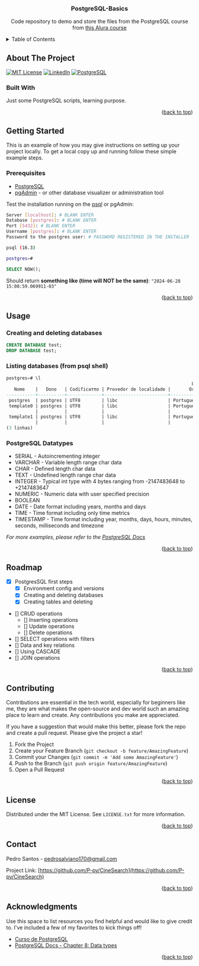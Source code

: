 <!-- Made from this template: See: https://github.com/othneildrew/Best-README-Template/ -->
<!-- Thanks othneildrew!!-->
<a id="readme-top"></a>

<!-- PROJECT LOGO -->
<br />
<div align="center">
  <h3 align="center">PostgreSQL-Basics</h3>
  <p align="center">
    Code repository to demo and store the files from the PostgreSQL course from <a href="https://cursos.alura.com.br/course/introducao-postgresql-primeiros-passos">this Alura course</a>
    <br />
  </p>
</div>



<!-- TABLE OF CONTENTS -->
<details>
  <summary>Table of Contents</summary>
  <ol>
    <li>
      <a href="#about-the-project">About The Project</a>
      <ul>
        <li><a href="#built-with">Built With</a></li>
      </ul>
    </li>
    <li>
      <a href="#getting-started">Getting Started</a>
      <ul>
        <li><a href="#prerequisites">Prerequisites</a></li>
        <li><a href="#installation">Installation</a></li>
      </ul>
    </li>
    <li><a href="#usage">Usage</a></li>
    <li><a href="#roadmap">Roadmap</a></li>
    <li><a href="#contributing">Contributing</a></li>
    <li><a href="#license">License</a></li>
    <li><a href="#contact">Contact</a></li>
    <li><a href="#acknowledgments">Acknowledgments</a></li>
  </ol>
</details>



<!-- ABOUT THE PROJECT -->
## About The Project

<!-- PROJECT SHIELDS -->
<!-- [![ NAME HERE ][ SHIELD URL VAR HERE ]][ URL VARIABLE HERE ] --> 

[![MIT License][license-shield]][license-url]
[![LinkedIn][linkedin-shield]][linkedin-url]
[![PostgreSQL][postgresql-shield]][postgresql-url]

### Built With

Just some PostgreSQL scripts, learning purpose.

<p align="right">(<a href="#readme-top">back to top</a>)</p>

<!-- GETTING STARTED -->
## Getting Started

This is an example of how you may give instructions on setting up your project locally.
To get a local copy up and running follow these simple example steps.

### Prerequisites
* [PostgreSQL][postgresql-url]
* [pgAdmin][pgadmin-url] - or other database visualizer or administration tool

Test the installation running on the [psql](https://www.postgresql.org/docs/current/app-psql.html) or pgAdmin:
```bash
Server [localhost]: # BLANK ENTER
Database [postgres]: # BLANK ENTER
Port [5432]: # BLANK ENTER
Username [postgres]: # BLANK ENTER
Password to the postgres user: # PASSWORD REGISTERED IN THE INSTALLER

psql (16.3)

postgres=#
```
```sql
SELECT NOW();
```
Should return **something like (time will NOT be the same)**:
`"2024-06-28 15:08:59.069911-03"`

<p align="right">(<a href="#readme-top">back to top</a>)</p>

<!-- USAGE EXAMPLES -->
## Usage

### Creating and deleting databases
```sql
CREATE DATABASE test;
DROP DATABASE test;
```
### Listing databases (from psql shell)
```sql
postgres=# \l
                                                                      Lista de bancos de dados
   Nome    |   Dono   | Codificaτπo | Provedor de localidade |       Ordenaτπo        |         Ctype          | Localidade ICU | Regras ICU | PrivilΘgios de acesso
-----------+----------+-------------+------------------------+------------------------+------------------------+----------------+------------+-----------------------
 postgres  | postgres | UTF8        | libc                   | Portuguese_Brazil.1252 | Portuguese_Brazil.1252 |                |            |
 template0 | postgres | UTF8        | libc                   | Portuguese_Brazil.1252 | Portuguese_Brazil.1252 |                |            | =c/postgres          +
           |          |             |                        |                        |                        |                |            | postgres=CTc/postgres
 template1 | postgres | UTF8        | libc                   | Portuguese_Brazil.1252 | Portuguese_Brazil.1252 |                |            | =c/postgres          +
           |          |             |                        |                        |                        |                |            | postgres=CTc/postgres
(3 linhas)
```
### PostgreSQL Datatypes
- SERIAL - Autoincrementing integer
- VARCHAR - Variable length range char data
- CHAR - Defined length char data
- TEXT - Undefined length range char data
- INTEGER - Typical int type with 4 bytes ranging from -2147483648 to +2147483647
- NUMERIC - Numeric data with user specified precision 
- BOOLEAN
- DATE - Date format including years, months and days
- TIME - Time format including only time metrics
- TIMESTAMP - Time format including year, months, days, hours, minutes, seconds, milliseconds and timezone 

_For more examples, please refer to the [PostgreSQL Docs](https://www.postgresql.org/docs/16/index.html)_

<p align="right">(<a href="#readme-top">back to top</a>)</p>



<!-- ROADMAP -->
## Roadmap
- [x] PostgresSQL first steps
    - [x] Environment config and versions
    - [x] Creating and deleting databases
    - [x] Creating tables and deleting
- [] CRUD operations
    - [] Inserting operations
    - [] Update operations
    - [] Delete operations
- [] SELECT operations with filters
- [] Data and key relations
- [] Using CASCADE
- [] JOIN operations

<p align="right">(<a href="#readme-top">back to top</a>)</p>



<!-- CONTRIBUTING -->
## Contributing

Contributions are essential in the tech world, especially for beginners like me, they are what makes the open-source and dev world such an amazing place to learn and create. Any contributions you make are appreciated.

If you have a suggestion that would make this better, please fork the repo and create a pull request. Please give the project a star!

1. Fork the Project
2. Create your Feature Branch (`git checkout -b feature/AmazingFeature`)
3. Commit your Changes (`git commit -m 'Add some AmazingFeature'`)
4. Push to the Branch (`git push origin feature/AmazingFeature`)
5. Open a Pull Request

<p align="right">(<a href="#readme-top">back to top</a>)</p>


<!-- LICENSE -->
## License

Distributed under the MIT License. See `LICENSE.txt` for more information.

<p align="right">(<a href="#readme-top">back to top</a>)</p>



<!-- CONTACT -->
## Contact

Pedro Santos - pedrosalviano170@gmail.com

Project Link: [https://github.com/P-py/CineSearch](https://github.com/P-py/CineSearch)

<p align="right">(<a href="#readme-top">back to top</a>)</p>



<!-- ACKNOWLEDGMENTS -->
## Acknowledgments

Use this space to list resources you find helpful and would like to give credit to. I've included a few of my favorites to kick things off!

* [Curso de PostgreSQL](https://cursos.alura.com.br/course/introducao-postgresql-primeiros-passos)
* [PostgreSQL Docs - Chapter 8: Data types](https://www.postgresql.org/docs/16/datatype.html)

<p align="right">(<a href="#readme-top">back to top</a>)</p>



<!-- MARKDOWN LINKS & IMAGES -->
<!-- https://www.markdownguide.org/basic-syntax/#reference-style-links -->
[license-shield]: https://img.shields.io/github/license/othneildrew/Best-README-Template.svg?style=for-the-badge
[license-url]: https://github.com/othneildrew/Best-README-Template/blob/master/LICENSE.txt
[linkedin-shield]: https://img.shields.io/badge/-LinkedIn-black.svg?style=for-the-badge&logo=linkedin&colorB=555
[linkedin-url]: https://linkedin.com/in/othneildrew
[product-screenshot]: images/screenshot.png
[postgresql-shield]: https://img.shields.io/badge/PostgreSQL-689dc8?style=for-the-badge&logo=postgresql&logoColor=white
[postgresql-url]: https://www.postgresql.org/
[pgadmin-url]: https://www.pgadmin.org/download/